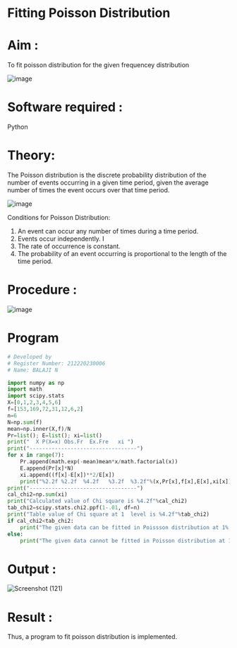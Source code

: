 # Fitting Poisson Distribution

# Aim : 

To fit poisson distribution for the given frequencey distribution

 ![image](https://user-images.githubusercontent.com/104613195/166092068-a5bf057f-fe65-41b8-ba2f-310fc6b56078.png)


# Software required :  

Python

# Theory:

The Poisson distribution is the discrete probability distribution of the number of events occurring in a given time period, given the average number of times the event occurs over that time period.

![image](https://user-images.githubusercontent.com/104613195/166248326-fd042076-8b0b-40c4-8b11-1d8e8fcb74db.png)

 Conditions for Poisson Distribution:

1. An event can occur any number of times during a time period.
2. Events occur independently. I
3. The rate of occurrence is constant.
4. The probability of an event occurring is proportional to the length of the time period. 
 
# Procedure :

![image](https://user-images.githubusercontent.com/104613195/166251988-d0c53205-6080-4f7b-ae4c-398178586637.png)

# Program
```python
# Developed by
# Register Number: 212220230006
# Name: BALAJI N

import numpy as np
import math
import scipy.stats
X=[0,1,2,3,4,5,6]
f=[153,169,72,31,12,6,2]
n=6
N=np.sum(f)
mean=np.inner(X,f)/N
Pr=list(); E=list(); xi=list()
print("  X P(X=x) Obs.Fr  Ex.Fre   xi ")
print("----------------------------------")
for x in range(7):
    Pr.append(math.exp(-mean)mean*x/math.factorial(x))
    E.append(Pr[x]*N)
    xi.append((f[x]-E[x])**2/E[x])
    print("%2.2f %2.2f  %4.2f   %3.2f  %3.2f"%(x,Pr[x],f[x],E[x],xi[x]))
print("----------------------------------")
cal_chi2=np.sum(xi)
print("Calculated value of Chi square is %4.2f"%cal_chi2)
tab_chi2=scipy.stats.chi2.ppf(1-.01, df=n)
print("Table value of Chi square at 1  level is %4.2f"%tab_chi2)
if cal_chi2<tab_chi2:
    print("The given data can be fitted in Poissson distribution at 1% LOS")
else:
    print("The given data cannot be fitted in Poisson distribution at 1% LOS")
```

 

# Output : 
![Screenshot (121)](https://user-images.githubusercontent.com/75234946/166260592-70e32d48-ff02-4aff-877e-0e31336ef3f9.png)

# Result : 
Thus, a program to fit poisson distribution is implemented.
 
